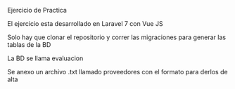 Ejercicio de Practica

El ejercicio esta desarrollado en Laravel 7 con Vue JS

Solo hay que clonar el repositorio y correr las migraciones para generar las tablas de la BD

La BD se llama evaluacion

Se anexo un archivo .txt llamado proveedores con el formato para derlos de alta